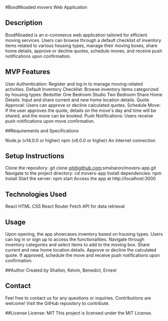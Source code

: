 #BoxdNloaded movers Web Application

## Description
BoxdNloaded is an e-commerce web application tailored for efficient moving services. Users can browse through a default checklist of inventory items related to various housing types, manage their moving boxes, share home details, approve or decline quotes, schedule moves, and receive push notifications upon confirmation.

## MVP Features
User Authentication: Register and log in to manage moving-related activities.
Default Inventory Checklist: Browse inventory items categorized by housing types:
Bedsitter
One Bedroom
Studio
Two Bedroom
Share Home Details: Input and share current and new home location details.
Quote Approval: Users can approve or decline calculated quotes.
Schedule Move: If the user approves the quote, details on the move's day and time will be shared, and the move can be booked.
Push Notifications: Users receive push notifications upon move confirmation.

##Requirements and Specifications

Node.js (v14.0.0 or higher)
npm (v6.0.0 or higher)
An internet connection

## Setup Instructions
Clone the repository: git clone git@github.com:smsharon/movers-app.git
Navigate to the project directory: cd movers-app
Install dependencies: npm install
Start the server: npm start
Access the app at http://localhost:3000

## Technologies Used
React
HTML
CSS
React Router
Fetch API for data retrieval

## Usage
Upon opening, the app showcases inventory based on housing types.
Users can log in or sign up to access the functionalities.
Navigate through inventory categories and select items to add to the moving box.
Share current and new home location details.
Approve or decline the calculated quote.
If approved, schedule the move and receive push notifications upon confirmation.

##Author
Created by Shallon, Kelvin, Benedict, Ernest

## Contact
Feel free to contact us for any questions or inquiries. Contributions are welcome! Visit the GitHub repository to contribute.

##License
License: MIT
This project is licensed under the MIT License.
